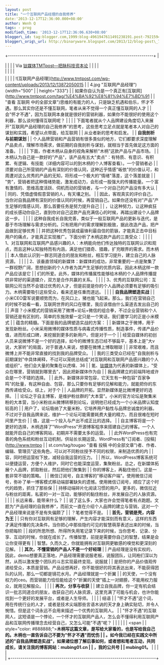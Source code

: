```yaml
--- 
layout: post 
title: "一个互联网产品经理的自我修养" 
date:'2013-12-17T12:36:00.000+08:00' 
author: Wenh Q
tags: - prog
modified\_time: '2013-12-17T12:36:06.630+08:00' 
blogger\_id: tag:blogger.com,1999:blog-4961947611491238191.post-7921594013825055082
blogger\_orig\_url: http://binaryware.blogspot.com/2013/12/blog-post\_768.html
---
```

+--------------------------------------------------------------------------+
| <div>                                                                    |
|                                                                          |
| Via [钛媒体TMTpost—把脉科技资本论](http://www.tmtpost.com/)              |
|                                                                          |
| </div>                                                                   |
|                                                                          |
| <div style="font-size: 14px; margin-top: 5px;">                          |
|                                                                          |
| ![互联网产品经理](http://www.tmtpost.com/wp-content/uploads/2013/12/13872050015 |
| 4.jpg "互联网产品经理"){width="500"                                      |
| height="333"}
                                                           |
| 如果你自认为是一个真正有[互联网](http://www.tmtpost.com/tag/%E4%BA%92%E8%81%94%E7%BD%91 |
|  "查看 互联网 中的全部文章")思维的有能力的人，只是缺乏机遇和伯乐，怀才不遇。那么其实你还是不懂互联网，笔者从来不觉得一个真正懂互联网的人才 |
| 会"怀才不遇"，因为互联网本身就是很好的营销利器，如果你不能很好的使用这个利器，那么谈何懂得互联网呢？
 |
|                                                                          |
| 下面笔者就从个人品牌建设角度切入来展开"互联网产品经理的自己我修养"的思考，这些思考立足点就是笔者本人对自己的谋划和实践，希望以点带面，给互联网 |
| 从业者新的思考和启发。
                                                  |
| **自我剖析与前期谋划**
                                                  |
| 个人品牌营销和产品营销有很多类似的地方，它们都要求深度理解产品卖点，理解市场需求，做前期的自我剖析与谋划，就相当于首先做足这方面的准备。
 |
|                                                                          |
| 下面，作者木柄从自身的视角来解析"木柄"这款产品与产品市场。
              |
| 木柄认为自己是一款好的"产品"，该产品有五大"卖点"：有特质、有意识、有积累、有逻辑、有技能（详细内容可以的到木柄的个人博客查看）。一个营销者必 |
| 须要对自己所营销的产品有深刻的价值认同，这种近乎情感"皈依"的价值认可，和周遭对这么优秀的产品的无知，将形成一个极大的"情绪"落差，这个落差就是 |
| "势"，营销者把这种情绪势能，激发成动力，会形成一股强大的传播能量。一个富有激情的、思维高度活跃、伺机而动的营销者，与一个对自己的产品没有多大认 |
| 同的、凭借虚情假意营销的人，有天壤之别。
                                |
| 因此，客观真实的评价自己，当你对自我品牌有深刻的价值认同的时候，再营销自己。如果你还没有对"产品"产生足够的情感认同，那么首要任务是努力提升自己 |
| ，让这种努力，让这种疯狂的成长感动你自己，直到你对自己这款产品充满信心的时候，再踏出建设个人品牌这一步。
 |
|                                                                          |
| 这种自我成长自我完善，类似于一般互联网产品的更新与迭代，是基于市场理解与需求分析的。只有把用户的需求理解到极致，据此改造产品，把产品做到足够优秀 |
| 并把这种优秀包装成最锋利最自信的箭镞，才能真正击中目标用户的痛点，才能真正实现推广。下面分析了木柄这款产品的三类受众：
 |
|                                                                          |
| 1、对互联网和互联网产品感兴趣的人：木柄能向他们传达独特的互联网认识和观点，而且这种认知独特而有内涵，满足他们猎奇、猎趣，扩充眼界的需求。而木柄 |
| 本人借此认识到一群志同道合的朋友和粉丝，相互学习提升，建立自己的人脉资源。
 |
|                                                                          |
| 2、该垂直领域的新媒体：新媒体的成功，非常重要的一点是聚集了一群视野广阔，思想创新的个人作者为其产生足够的优质内容。因此木柄这样一款产品应该是它 |
| 们的所爱。此外，媒体的传播属性能够给木柄的个人品牌传播提供非常好的渠道媒介，双方是合作共赢的关系。
 |
|                                                                          |
| 3、优秀的互联网公司：互联网公司当然不会错过优秀的人才，但是前提是你的个人品牌必须要有足够的吸引力。木柄需要吸引这些受众，看来还是任重而道远。
 |
|                                                                          |
| **自我品牌塑造实战**
                                                    |
| 小米CEO雷军说要顺势而为，在风口上，猪也能飞起来。那么，我们在营销自己的时候不妨看一看，互联网世界的风口在哪里，我应该借由什么渠道去发出自己的 |
| 声音？小米模式的营销采用了微博+论坛+微信的组合拳，不过企业营销和个人营销还是有区别的，简单的东施效颦一定只是一个笑话，我们要学习的正是小米模式 |
| 蕴含的精髓。下面是我的品牌塑造实战的方案：
                              |
| 新媒体之于微博，用于发现新粉丝。小米采用微博的媒体性质与病毒式传播性质，制造事件，传递产品价值，进而形成口碑，来挖掘到更多的新用户。但是对于一个 |
| 经营自媒体的初创人员来说微博不是一个好的选择，如今的微博生态已经不够扁平，基本上是"大v说，大家听"的局面，对于普通人来说，想要在微博上博取眼球 |
| 非常艰难，而且微博上并不能非常直接的找到我的品牌受众。
                  |
| 我的三类受众已经在"自我剖析与前期谋划"中具体阐释，不过可以笼统总结成"对互联网和互联网产品感兴趣的个人或组织"，他们会大量的聚集在以虎嗅、36 |
| 氪、[钛媒体](http://www.tmtpost.com/ "钛媒体")为代表的新媒体上，"受众在哪里，营销就到哪里去"，因此把新媒体作为自 |
| 我品牌建立的前端阵地或许会是一个不错的选择。
                            |
| 此外，新媒体非常包容，它天生有一种包容"百家争鸣"的肚量，有这种自由、包容，那么只要你有足够的见解和能力，就能把你的东西传递给受众。综上，对于个 |
| 人品牌的开拓，显然新媒体是比微博更好的选择。
                            |
| 论坛之于自主博客，是维护粉丝群的"大本营"。小米的官方论坛是聚集米粉的大本营，当小米粉丝从微博转移到论坛，说明他已经成为一个小米品牌认知度较高的 |
| 用户了，论坛吸纳了大量米粉，它培养用户黏性与品牌忠诚度的利器。不过对于自我品牌来说，维护一个论坛可能需要耗费大量的精力，而且很难在短时间里产生价 |
| 值，这是一个投入与产出不成正比的选择。
                                  |
| 自主博客将是一个更好的选择，木柄选择了"WordPress"开源博客程序来搭建自己的博客。一个人就能开启自己的博客网站，初期并不需要太多的运营。 |
| 此外WordPress也有完善的角色系统和粉丝互动机制，供站长长期运营。WordPress有"订阅者、[投稿](http://www.tmtpo |
| st.com/tag/tougao "查看 投稿 中的全部文章")者、作者、编辑、管理员"这些角色，可以对不同粉丝授予不同的权限，来制造优质的内 |
| 容，同时把运营权下放，减轻自我运营的压力。
                              |
| 所以，WordPress博客系统可以便捷运营，方便个人维护，同时它也能深度运营，集聚粉丝。总之，在新媒体拓展个人品牌，抓取粉丝，然后把他们聚集到 |
| 你的博客上，再黏住他们，这是一套非常不错的策略。
                        |
| 微信订阅号，自主博客的"移动客户端"。使用微信订阅号，弥补了单一博客模式移动端部署缺失的遗憾。使用微信订阅号，顺应了这个时代的趋势，抓住了那些保 |
| 持移动端碎片化阅读习惯的用户。更多的，微信拉近与粉丝的距离，私密的一对一互动，能够好的黏住粉丝，并发展自己的人脉资源。
 |
|                                                                          |
| 长远来看，能带来什么？
                                                  |
| 说了这么多，大家也许会觉得笔者有点跑题。文题为"产品经理的自我修养"，而前文一直在介绍个人品牌的建立与营销，这对一个产品经理来说是不是有失偏颇了 |
| ？笔者觉得不是。
                                                        |
| **首先，营销是壳，内容为王**
                                            |
| 只有你对互联网有足够的理解，产生内容才能深刻而有意义，这样的东西才满足传播的先决条件。当你把心中那些隐约可见的智慧萌芽表述出来的时候，当你把每阶 |
| 段的所思所想、所得所失用笔记录下来的时候，当你思考、记录、分享、互动的时候，你就在成长了。传播智慧，前提是需要你自己的智慧，结果是会让你变得更有 |
| 智慧。久而久之，你就能拥有对互联网更敏感的嗅觉和更深刻的见解。
          |
| **其次，不懂营销的产品人不是一个好经理**
                                |
| 产品经理是没有实权的，因此，demo想要真正落地，产品经理需要说服老板，说服团队，让同袍们深以为然，从而以激发整个团队的斗志实现最终变现。说服就 |
| 是把你的产品价值观传递给受众，本质是营销。产品设想再好，你不能很好的将其表达出来，不能获得团队的认同，那么一切都是镜花水月。产品经理就是一个折翼 |
| 的天使，一个没有权力的ceo。而营销能力恰恰能给这个"折翼的天使"插上一对翅膀，不能用权力服众，就用见解服众。
 |
|                                                                          |
| **再次，分享与收获**
                                                    |
| 建立自我品牌，你一定有机会结识一批志同道合的朋友，收获自己的人脉资源，这里充满了可能与机会，也许你能找到一个更好的发展平台，或者是人生导师。
 |
|                                                                          |
| 结语
                                                                    |
| "怀才不遇"这个词，用在传统行业的人才，或者是技术尖端那些言语木讷的天才身上确实贴切，并令人惋惜。但是这个词永远不会用来描述一个优秀的互联网人。 |
| "怀才不遇"的互联网人，这短语是一个悖论，一个怀才的互联网产品人，怎么会不懂得利用互联网产品和互联网传播理念去经营自己，又怎么可能"不遇"呢？
 |
|                                                                          |
| 
                                                                        |
| <span                                                                    |
| style="color: #888888;">**木柄写这篇文章，是写给大家看的，也是写给我自己的。木柄也一直告诉自己不要为"怀才不遇"而忧伤 |
| 。如今我已经在实践文中所述的"自我品牌塑造实战"，如果诸位想了解后事如何，或者想和笔者互动，共同成长，请关注我的博客网站：mubing01.cn |
| ，我的公共号                                                             |
| mubing01。**</span>                                                      |
|                                                                          |
| </div>                                                                   |
+--------------------------------------------------------------------------+


